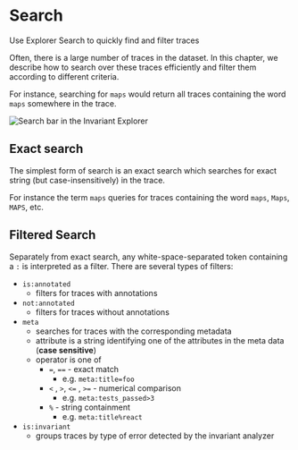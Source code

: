 # Search

<div class='subtitle'>Use Explorer Search to quickly find and filter traces</div>

Often, there is a large number of traces in the dataset. In this chapter, we describe how to search over these traces efficiently and filter them according to different criteria. 

For instance, searching for `maps` would return all traces containing the word `maps` somewhere in the trace.

<img src="/assets/images/search.png" class="img-fluid" alt="Search bar in the Invariant Explorer">

## Exact search

The simplest form of search is an exact search which searches for exact string (but case-insensitively) in the trace.

For instance the term `maps` queries for traces containing the word `maps`, `Maps`, `MAPS`, etc.

## Filtered Search

Separately from exact search, any white-space-separated token containing a `:` is interpreted as a filter. 
There are several types of filters:

- `is:annotated`
    - filters for traces with annotations
- `not:annotated`
    - filters for traces without annotations
- `meta`
    - searches for traces with the corresponding metadata
    - attribute is a string identifying one of the attributes in the meta data (**case sensitive**)
    - operator is one of
        - `=`, `==` - exact match
            - e.g. `meta:title=foo`
        - `<` , `>`, `<=` , `>=` - numerical comparison
            - e.g. `meta:tests_passed>3`
        - `%` - string containment
            - e.g. `meta:title%react`
- `is:invariant`
    - groups traces by type of error detected by the invariant analyzer
